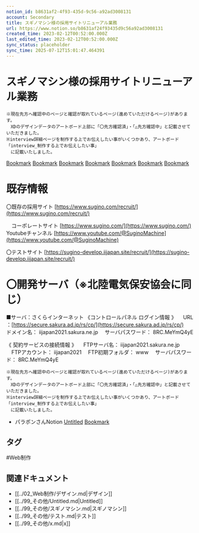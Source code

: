 ```yaml
---
notion_id: b8631af2-4f93-435d-9c56-a92ad3008131
account: Secondary
title: スギノマシン様の採用サイトリニューアル業務
url: https://www.notion.so/b8631af24f93435d9c56a92ad3008131
created_time: 2023-02-12T00:52:00.000Z
last_edited_time: 2023-02-12T00:52:00.000Z
sync_status: placeholder
sync_time: 2025-07-12T15:01:47.464391
---
```

# スギノマシン様の採用サイトリニューアル業務

```plain text
※現在先方へ確認中のページと確認が取れているページ(進めていただけるページ)があります。
　XDのデザインデータのアートボード上部に「〇先方確認済」・「△先方確認中」と記載させていただきました。
※interview詳細ページを制作する上でお伝えしたい事がいくつかあり、アートボード「interview_制作する上でお伝えしたい事」
　に記載いたしました。
```
[Bookmark](https://xd.adobe.com/view/0d6f496e-cffe-4484-b3e1-00f54486c205-583c/)
[Bookmark](https://xd.adobe.com/view/fc2ad902-bc98-4553-b376-b483f925a15d-a979/screen/060ec03d-036f-4a03-93f0-613960afd2cc)
[Bookmark](https://xd.adobe.com/view/5db02d57-b596-4423-903b-1e133905f2f8-08e3/)
[Bookmark](https://xd.adobe.com/view/c878e20f-db18-49b8-874a-dd2282f60dc8-9d2b/)
[Bookmark](https://ui-meeting.com/p/742f2390-7156-11ed-8f3b-8f1c75e1da32/39827)
[Bookmark](https://ui-meeting.com/p/da5fafc0-743b-11ed-b798-f7276640c73a/39834)
[Bookmark](https://xd.adobe.com/view/3461e023-1cb3-4cc1-9cd4-9b9937294258-6132/)
# 既存情報
  〇既存の採用サイト
[https://www.sugino.com/recruit/](https://www.sugino.com/recruit/)

　コーポレートサイト
[https://www.sugino.com/](https://www.sugino.com/)
　Youtubeチャンネル
[https://www.youtube.com/@SuginoMachine](https://www.youtube.com/@SuginoMachine)

〇テストサイト
[https://sugino-develop.iijapan.site/recruit/](https://sugino-develop.iijapan.site/recruit/)


〇開発サーバ（※北陸電気保安協会に同じ）
======================
■サーバ：さくらインターネット
《コントロールパネル ログイン情報 》
　URL ：[https://secure.sakura.ad.jp/rs/cp/](https://secure.sakura.ad.jp/rs/cp/)
　ドメイン名： iijapan2021.sakura.ne.jp
　サーバパスワード： 8RC.MeYmQ4yE

《 契約サービスの接続情報 》
　FTPサーバ名： iijapan2021.sakura.ne.jp
　FTPアカウント： iijapan2021
　FTP初期フォルダ： www
　サーバパスワード： 8RC.MeYmQ4yE
```plain text
※現在先方へ確認中のページと確認が取れているページ(進めていただけるページ)があります。
　XDのデザインデータのアートボード上部に「〇先方確認済」・「△先方確認中」と記載させていただきました。
※interview詳細ページを制作する上でお伝えしたい事がいくつかあり、アートボード「interview_制作する上でお伝えしたい事」
　に記載いたしました。
```
- パラポンさんNotion
  [Untitled](https://www.notion.so/1cd3b55a04884db991874d452e79c43a) 
  [Bookmark](https://www.webcreatorbox.com/tech/loading-animation)

## タグ

#Web制作 

## 関連ドキュメント

- [[../02_Web制作/デザイン.md|デザイン]]
- [[../99_その他/Untitled.md|Untitled]]
- [[../99_その他/スギノマシン.md|スギノマシン]]
- [[../99_その他/テスト.md|テスト]]
- [[../99_その他/x.md|x]]
